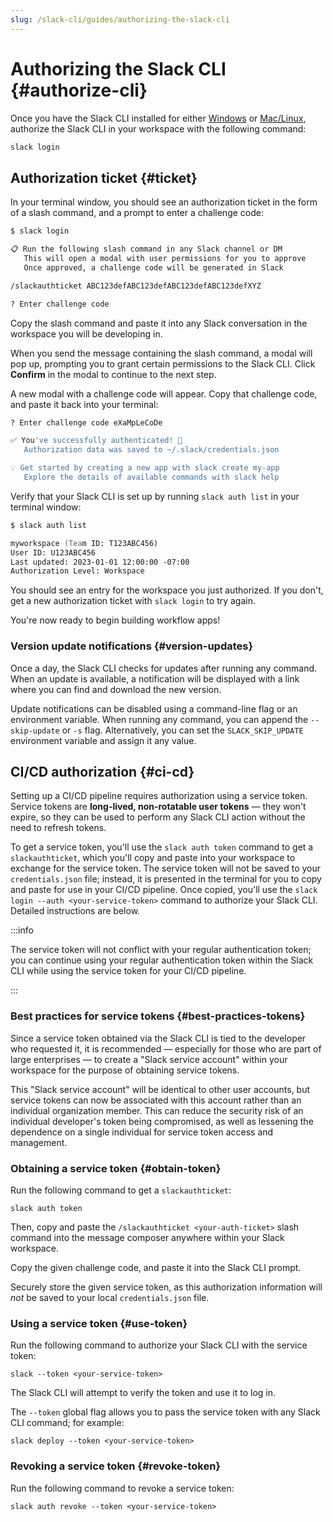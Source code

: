 ```yaml
---
slug: /slack-cli/guides/authorizing-the-slack-cli
---
```


# Authorizing the Slack CLI {#authorize-cli}

Once you have the Slack CLI installed for either [Windows](/slack-cli/guides/installing-the-slack-cli-for-windows) or [Mac/Linux](/slack-cli/guides/installing-the-slack-cli-for-mac-and-linux), authorize the Slack CLI in your workspace with the following command:

```zsh
slack login
```

## Authorization ticket {#ticket}

In your terminal window, you should see an authorization ticket in the form of a
slash command, and a prompt to enter a challenge code:

```zsh
$ slack login

📋 Run the following slash command in any Slack channel or DM
   This will open a modal with user permissions for you to approve
   Once approved, a challenge code will be generated in Slack

/slackauthticket ABC123defABC123defABC123defABC123defXYZ

? Enter challenge code
```

Copy the slash command and paste it into any Slack conversation in the workspace you will be developing in.

When you send the message containing the slash command, a modal will pop up, prompting you to grant certain permissions to the Slack CLI. Click **Confirm** in the modal to continue to the next step.

A new modal with a challenge code will appear. Copy that challenge code, and paste it back into your terminal:

```zsh
? Enter challenge code eXaMpLeCoDe

✅ You've successfully authenticated! 🎉
   Authorization data was saved to ~/.slack/credentials.json

💡 Get started by creating a new app with slack create my-app
   Explore the details of available commands with slack help
```

Verify that your Slack CLI is set up by running `slack auth list` in your terminal
window:

```zsh
$ slack auth list

myworkspace (Team ID: T123ABC456)
User ID: U123ABC456
Last updated: 2023-01-01 12:00:00 -07:00
Authorization Level: Workspace
```

You should see an entry for the workspace you just authorized. If you don't, get a new authorization ticket with `slack login` to try
again.

You're now ready to begin building workflow apps!

### Version update notifications {#version-updates}

Once a day, the Slack CLI checks for updates after running any command. When an update is available, a notification will be displayed with a link where you can find and download the new version.

Update notifications can be disabled using a command-line flag or an environment variable. When running any command, you can append the `--skip-update` or `-s` flag. Alternatively, you can set the `SLACK_SKIP_UPDATE` environment variable and assign it any value.

## CI/CD authorization {#ci-cd}

Setting up a CI/CD pipeline requires authorization using a service token. Service tokens are **long-lived, non-rotatable user tokens** &mdash; they won't expire, so they can be used to perform any Slack CLI action without the need to refresh tokens.

To get a service token, you'll use the `slack auth token` command to get a `slackauthticket`, which you'll copy and paste into your workspace to exchange for the service token. The service token will not be saved to your `credentials.json` file; instead, it is presented in the terminal for you to copy and paste for use in your CI/CD pipeline. Once copied, you'll use the `slack login --auth <your-service-token>` command to authorize your Slack CLI. Detailed instructions are below.

:::info

The service token will not conflict with your regular authentication token; you can continue using your regular authentication token within the Slack CLI while using the service token for your CI/CD pipeline.

:::

### Best practices for service tokens {#best-practices-tokens}

Since a service token obtained via the Slack CLI is tied to the developer who requested it, it is recommended &mdash; especially for those who are part of large enterprises &mdash; to create a "Slack service account" within your workspace for the purpose of obtaining service tokens.

This "Slack service account" will be identical to other user accounts, but service tokens can now be associated with this account rather than an individual organization member. This can reduce the security risk of an individual developer's token being compromised, as well as lessening the dependence on a single individual for service token access and management.

### Obtaining a service token {#obtain-token}

Run the following command to get a `slackauthticket`:

```
slack auth token
```

Then, copy and paste the `/slackauthticket <your-auth-ticket>` slash command into the message composer anywhere within your Slack workspace.

Copy the given challenge code, and paste it into the Slack CLI prompt.

Securely store the given service token, as this authorization information will _not_ be saved to your local `credentials.json` file.

### Using a service token {#use-token}

Run the following command to authorize your Slack CLI with the service token:

```
slack --token <your-service-token>
```

The Slack CLI will attempt to verify the token and use it to log in.

The `--token` global flag allows you to pass the service token with any Slack CLI command; for example:

```
slack deploy --token <your-service-token>
```

### Revoking a service token {#revoke-token}

Run the following command to revoke a service token:

```
slack auth revoke --token <your-service-token>
```
